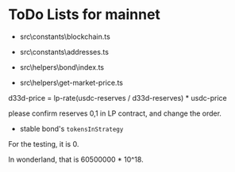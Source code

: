 # ToDo Lists for mainnet

- src\constants\blockchain.ts
- src\constants\addresses.ts
- src\helpers\bond\index.ts

- src\helpers\get-market-price.ts

d33d-price = lp-rate(usdc-reserves / d33d-reserves) * usdc-price

please confirm reserves 0,1 in LP contract, and change the order.

- stable bond's ```tokensInStrategy```

For the testing, it is 0.

In wonderland, that is 60500000 * 10^18.
